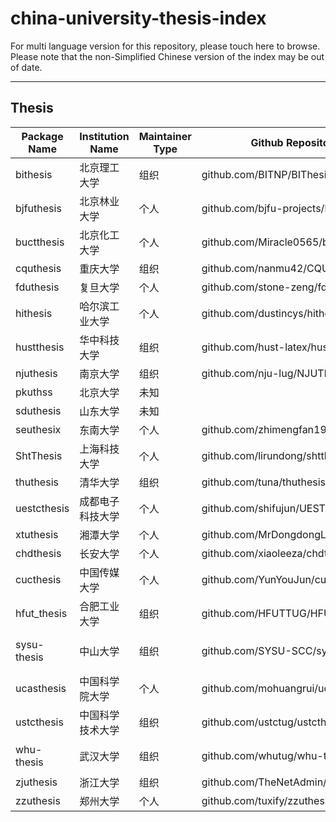 # china-university-thesis-index

For multi language version for this repository, please touch here to browse. Please note that the non-Simplified Chinese version of the index may be out of date.

---

## Thesis

<!-- MARKDOWN_TABLE BEGIN -->
<!-- WARNING: THIS TABLE IS MAINTAINED BY PROGRAMME, YOU SHOULD ADD DATA TO COLLECTION JSON -->
| Package Name | Institution Name | Maintainer Type | Github Repository | Gitlab Repository | Gitee Repository | CTAN Package | Status |
| - | - | - | - | - | - | - | - |
| bithesis | 北京理工大学 | 组织 | github.com/BITNP/BIThesis |  |  | ctan.org/pkg/bithesis |  |
| bjfuthesis | 北京林业大学 | 个人 | github.com/bjfu-projects/bjfuthesis |  |  | ctan.org/pkg/bjfuthesis |  |
| buctthesis | 北京化工大学 | 个人 | github.com/Miracle0565/buctthesis |  |  | ctan.org/pkg/buctthesis | 暂未承认 |
| cquthesis | 重庆大学 | 组织 | github.com/nanmu42/CQUThesis |  |  | ctan.org/pkg/cquthesis |  |
| fduthesis | 复旦大学 | 个人 | github.com/stone-zeng/fduthesis |  |  | ctan.org/pkg/fduthesis |  |
| hithesis | 哈尔滨工业大学 | 个人 | github.com/dustincys/hithesis |  |  | ctan.org/pkg/hithesis |  |
| hustthesis | 华中科技大学 | 组织 | github.com/hust-latex/hustthesis |  |  | ctan.org/pkg/hustthesis |  |
| njuthesis | 南京大学 | 组织 | github.com/nju-lug/NJUThesis |  |  | ctan.org/pkg/njuthesis |  |
| pkuthss | 北京大学 | 未知 |  |  |  | ctan.org/pkg/pkuthss |  |
| sduthesis | 山东大学 | 未知 |  |  |  | ctan.org/pkg/sduthesis |  |
| seuthesix | 东南大学 | 个人 | github.com/zhimengfan1990/seuthesix |  |  | ctan.org/pkg/seuthesix |  |
| ShtThesis | 上海科技大学 | 个人 | github.com/lirundong/shtthesis |  |  | ctan.org/pkg/shtthesis |  |
| thuthesis | 清华大学 | 组织 | github.com/tuna/thuthesis |  |  | ctan.org/pkg/thuthesis |  |
| uestcthesis | 成都电子科技大学 | 个人 | github.com/shifujun/UESTCthesis |  |  | ctan.org/pkg/uestcthesis |  |
| xtuthesis | 湘潭大学 | 个人 | github.com/MrDongdongLin/xtuthesis |  |  | ctan.org/pkg/xtuthesis |  |
| chdthesis | 长安大学 | 个人 | github.com/xiaoleeza/chdthesis |  |  |  |  |
| cucthesis | 中国传媒大学 | 个人 | github.com/YunYouJun/cucthesis |  |  |  |  |
| hfut_thesis | 合肥工业大学 | 组织 | github.com/HFUTTUG/HFUT_Thesis |  |  |  |  |
| sysu-thesis | 中山大学 | 组织 | github.com/SYSU-SCC/sysu-thesis | gitlab.com/sysu-gitlab/latex-group/thesis |  |  | 教师支持 |
| ucasthesis | 中国科学院大学 | 个人 | github.com/mohuangrui/ucasthesis |  |  |  |  |
| ustcthesis | 中国科学技术大学 | 组织 | github.com/ustctug/ustcthesis |  |  |  | 官方 |
| whu-thesis | 武汉大学 | 组织 | github.com/whutug/whu-thesis |  |  |  | 教师支持 |
| zjuthesis | 浙江大学 | 组织 | github.com/TheNetAdmin/zjuthesis |  |  |  |  |
| zzuthesis | 郑州大学 | 个人 | github.com/tuxify/zzuthesis |  |  |  |  |

<!-- MARKDOWN_TABLE END -->